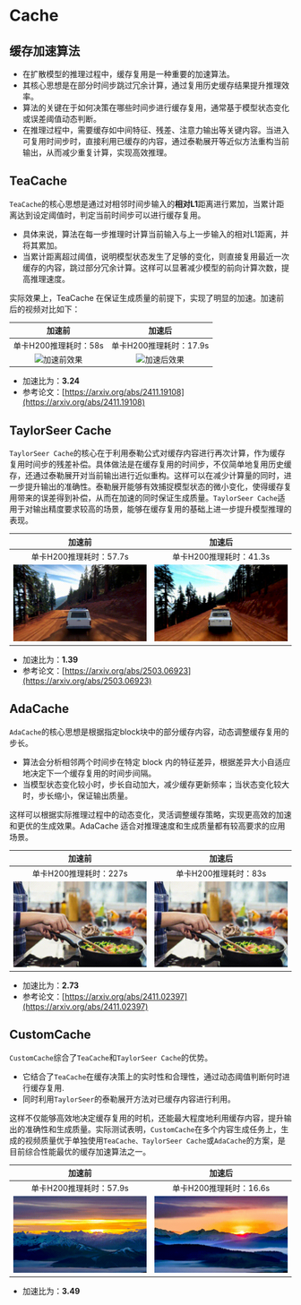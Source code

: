 # Cache
## 缓存加速算法
- 在扩散模型的推理过程中，缓存复用是一种重要的加速算法。
- 其核心思想是在部分时间步跳过冗余计算，通过复用历史缓存结果提升推理效率。
- 算法的关键在于如何决策在哪些时间步进行缓存复用，通常基于模型状态变化或误差阈值动态判断。
- 在推理过程中，需要缓存如中间特征、残差、注意力输出等关键内容。当进入可复用时间步时，直接利用已缓存的内容，通过泰勒展开等近似方法重构当前输出，从而减少重复计算，实现高效推理。

## TeaCache
`TeaCache`的核心思想是通过对相邻时间步输入的**相对L1**距离进行累加，当累计距离达到设定阈值时，判定当前时间步可以进行缓存复用。
- 具体来说，算法在每一步推理时计算当前输入与上一步输入的相对L1距离，并将其累加。
- 当累计距离超过阈值，说明模型状态发生了足够的变化，则直接复用最近一次缓存的内容，跳过部分冗余计算。这样可以显著减少模型的前向计算次数，提高推理速度。

实际效果上，TeaCache 在保证生成质量的前提下，实现了明显的加速。加速前后的视频对比如下：  

| 加速前 | 加速后 |
|:------:|:------:|
| 单卡H200推理耗时：58s | 单卡H200推理耗时：17.9s |
| ![加速前效果](../../assets/gifs/1.gif) | ![加速后效果](../../assets/gifs/2.gif) |
- 加速比为：**3.24**
- 参考论文：[https://arxiv.org/abs/2411.19108](https://arxiv.org/abs/2411.19108)

## TaylorSeer Cache
`TaylorSeer Cache`的核心在于利用泰勒公式对缓存内容进行再次计算，作为缓存复用时间步的残差补偿。具体做法是在缓存复用的时间步，不仅简单地复用历史缓存，还通过泰勒展开对当前输出进行近似重构。这样可以在减少计算量的同时，进一步提升输出的准确性。泰勒展开能够有效捕捉模型状态的微小变化，使得缓存复用带来的误差得到补偿，从而在加速的同时保证生成质量。`TaylorSeer Cache`适用于对输出精度要求较高的场景，能够在缓存复用的基础上进一步提升模型推理的表现。

| 加速前 | 加速后 |
|:------:|:------:|
| 单卡H200推理耗时：57.7s | 单卡H200推理耗时：41.3s |
| ![加速前效果](../../assets/gifs/3.gif) | ![加速后效果](../../assets/gifs/4.gif) |
- 加速比为：**1.39**
- 参考论文：[https://arxiv.org/abs/2503.06923](https://arxiv.org/abs/2503.06923)

## AdaCache
`AdaCache`的核心思想是根据指定block块中的部分缓存内容，动态调整缓存复用的步长。
- 算法会分析相邻两个时间步在特定 block 内的特征差异，根据差异大小自适应地决定下一个缓存复用的时间步间隔。
- 当模型状态变化较小时，步长自动加大，减少缓存更新频率；当状态变化较大时，步长缩小，保证输出质量。

这样可以根据实际推理过程中的动态变化，灵活调整缓存策略，实现更高效的加速和更优的生成效果。AdaCache 适合对推理速度和生成质量都有较高要求的应用场景。

| 加速前 | 加速后 |
|:------:|:------:|
| 单卡H200推理耗时：227s | 单卡H200推理耗时：83s |
| ![加速前效果](../../assets/gifs/5.gif) | ![加速后效果](../../assets/gifs/6.gif) |
- 加速比为：**2.73**
- 参考论文：[https://arxiv.org/abs/2411.02397](https://arxiv.org/abs/2411.02397)

## CustomCache
`CustomCache`综合了`TeaCache`和`TaylorSeer Cache`的优势。
- 它结合了`TeaCache`在缓存决策上的实时性和合理性，通过动态阈值判断何时进行缓存复用.
- 同时利用`TaylorSeer`的泰勒展开方法对已缓存内容进行利用。

这样不仅能够高效地决定缓存复用的时机，还能最大程度地利用缓存内容，提升输出的准确性和生成质量。实际测试表明，`CustomCache`在多个内容生成任务上，生成的视频质量优于单独使用`TeaCache、TaylorSeer Cache`或`AdaCache`的方案，是目前综合性能最优的缓存加速算法之一。

| 加速前 | 加速后 |
|:------:|:------:|
| 单卡H200推理耗时：57.9s | 单卡H200推理耗时：16.6s |
| ![加速前效果](../../assets/gifs/7.gif) | ![加速后效果](../../assets/gifs/8.gif) |
- 加速比为：**3.49**
